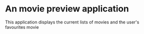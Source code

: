 # An movie preview application
 
 This application displays the current lists of movies and the user's favourites movie